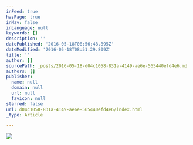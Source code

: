 ```yaml
---
inFeed: true
hasPage: true
inNav: false
inLanguage: null
keywords: []
description: ''
datePublished: '2016-05-18T08:56:48.895Z'
dateModified: '2016-05-18T08:51:29.809Z'
title: ''
author: []
sourcePath: _posts/2016-05-18-d04c1058-831a-4149-ae6e-565440efd4e6.md
authors: []
publisher:
  name: null
  domain: null
  url: null
  favicon: null
starred: false
url: d04c1058-831a-4149-ae6e-565440efd4e6/index.html
_type: Article

---
```

![](https://the-grid-user-content.s3-us-west-2.amazonaws.com/293b8178-abd4-43e2-af44-ded972fa15b5.jpg)